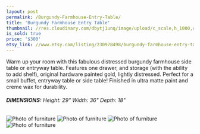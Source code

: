 ```yaml
---
layout: post
permalink: /Burgundy-Farmhouse-Entry-Table/
title: 'Burgundy Farmhouse Entry Table'
thumbnail: //res.cloudinary.com/dbytj1unq/image/upload/c_scale,h_1000,q_80,w_1000/v1429815721/Oakdale-Boutique/Posts/Burgundy-Farmhouse-Entry-Table/thumb.jpg
is_sold: true
price: '$300'
etsy_link: //www.etsy.com/listing/230978498/burgundy-farmhouse-entry-table
---
```


Warm up your room with this fabulous distressed burgundy farmhouse side table or entryway table. Features one drawer, and storage (with the ability to add shelf), original hardware painted gold, lightly distressed. Perfect for a small buffet, entryway table or side table! Finished in ultra matte paint and creme wax for durability.  

###### **DIMENSIONS:** Height: 29" Width: 36" Depth: 18"

![Photo of furniture][image1]
![Photo of furniture][image2]
![Photo of furniture][image3]
![Photo of furniture][image4]

<!-- Images -->
[image1]: //res.cloudinary.com/dbytj1unq/image/upload/c_limit,q_80,w_2000/v1429815721/Oakdale-Boutique/Posts/Burgundy-Farmhouse-Entry-Table/IMG_8435.jpg

[image2]: //res.cloudinary.com/dbytj1unq/image/upload/c_limit,q_80,w_2000/v1429815720/Oakdale-Boutique/Posts/Burgundy-Farmhouse-Entry-Table/IMG_8448.jpg

[image3]: //res.cloudinary.com/dbytj1unq/image/upload/c_limit,q_80,w_2000/v1429815721/Oakdale-Boutique/Posts/Burgundy-Farmhouse-Entry-Table/IMG_8442.jpg

[image4]: //res.cloudinary.com/dbytj1unq/image/upload/c_limit,q_80,w_2000/v1429815722/Oakdale-Boutique/Posts/Burgundy-Farmhouse-Entry-Table/IMG_8445.jpg
